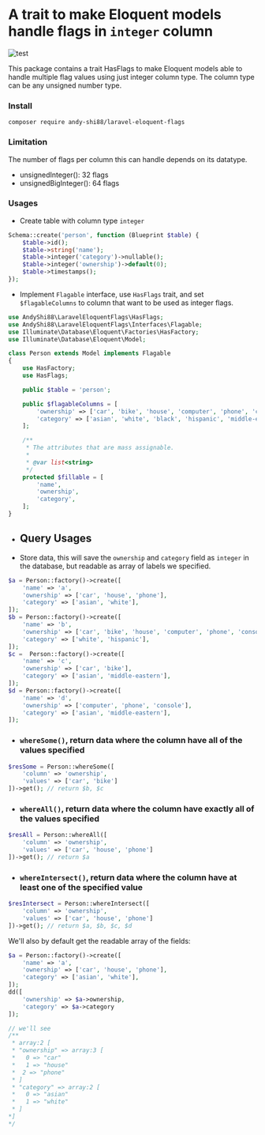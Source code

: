 # A trait to make Eloquent models handle flags in `integer` column

![test](https://github.com/andy-shi88/laravel-eloquent-flags/actions/workflows/test.yml/badge.svg)

This package contains a trait HasFlags to make Eloquent models able to handle multiple flag values using just integer column type. The column type can be any unsigned number type.

### Install

```
composer require andy-shi88/laravel-eloquent-flags
```


### Limitation

The number of flags per column this can handle depends on its datatype.
- unsignedInteger(): 32 flags
- unsignedBigInteger(): 64 flags

### Usages

- Create table with column type `integer`
```php
Schema::create('person', function (Blueprint $table) {
    $table->id();
    $table->string('name');
    $table->integer('category')->nullable();
    $table->integer('ownership')->default(0);
    $table->timestamps();
});
```

- Implement `Flagable` interface, use `HasFlags` trait, and set `$flagableColumns` to column that want to be used as integer flags.
```php
use AndyShi88\LaravelEloquentFlags\HasFlags;
use AndyShi88\LaravelEloquentFlags\Interfaces\Flagable;
use Illuminate\Database\Eloquent\Factories\HasFactory;
use Illuminate\Database\Eloquent\Model;

class Person extends Model implements Flagable
{
    use HasFactory;
    use HasFlags;

    public $table = 'person';

    public $flagableColumns = [
        'ownership' => ['car', 'bike', 'house', 'computer', 'phone', 'console'],
        'category' => ['asian', 'white', 'black', 'hispanic', 'middle-eastern'],
    ];

    /**
     * The attributes that are mass assignable.
     *
     * @var list<string>
     */
    protected $fillable = [
        'name',
        'ownership',
        'category',
    ];
}
```

- ## Query Usages

- Store data, this will save the `ownership` and `category` field as `integer` in the database, but readable as array of labels we specified.

```php
$a = Person::factory()->create([
    'name' => 'a',
    'ownership' => ['car', 'house', 'phone'],
    'category' => ['asian', 'white'],
]);
$b = Person::factory()->create([
    'name' => 'b',
    'ownership' => ['car', 'bike', 'house', 'computer', 'phone', 'console'],
    'category' => ['white', 'hispanic'],
]);
$c =  Person::factory()->create([
    'name' => 'c',
    'ownership' => ['car', 'bike'],
    'category' => ['asian', 'middle-eastern'],
]);
$d = Person::factory()->create([
    'name' => 'd',
    'ownership' => ['computer', 'phone', 'console'],
    'category' => ['asian', 'middle-eastern'],
]);
```

- ### `whereSome()`, return data where the column have all of the values specified
```php
$resSome = Person::whereSome([
    'column' => 'ownership',
    'values' => ['car', 'bike']
])->get(); // return $b, $c
```

- ### `whereAll()`, return data where the column have exactly all of the values specified
```php
$resAll = Person::whereAll([
    'column' => 'ownership',
    'values' => ['car', 'house', 'phone']
])->get(); // return $a
```

- ### `whereIntersect()`, return data where the column have at least one of the specified value
```php
$resIntersect = Person::whereIntersect([
    'column' => 'ownership',
    'values' => ['car', 'house', 'phone']
])->get(); // return $a, $b, $c, $d
```

We'll also by default get the readable array of the fields:
```php
$a = Person::factory()->create([
    'name' => 'a',
    'ownership' => ['car', 'house', 'phone'],
    'category' => ['asian', 'white'],
]);
dd([
    'ownership' => $a->ownership,
    'category' => $a->category
]);

// we'll see
/**
 * array:2 [
 * "ownership" => array:3 [
 *   0 => "car"
 *   1 => "house"
 *  2 => "phone"
 * ]
 * "category" => array:2 [
 *   0 => "asian"
 *   1 => "white"
 * ]
*]
*/
```
